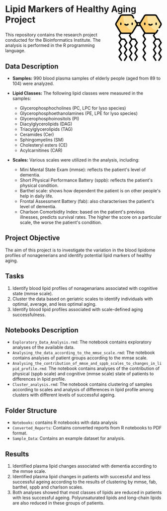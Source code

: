 # Lipid Markers of Healthy Aging Project <a href=""><img src="img/fat.png" align="right" width="150" ></a>  <h3>

This repository contains the research project conducted for the Bioinformatics Institute.
The analysis is performed in the R programming language.

## Data Description
- **Samples:** 990 blood plasma samples of elderly people (aged from 89 to 104) were analyzed.
- **Lipid Classes:** The following lipid classes were measured in the samples:
  - Glycerophosphocholines (PC, LPC for lyso species)
  - Glycerophosphoethanolamines (PE, LPE for lyso species)
  - Glycerophosphoinositols (PI)
  - Diacylglycerolipids (DAG)
  - Triacylglycerolipids (TAG)
  - Ceramides (Cer)
  - Sphingomyelins (SM)
  - Cholesteryl esters (CE)
  - Acylcarnitines (CAR)

- **Scales:** Various scales were utilized in the analysis, including:
  - Mini Mental State Exam (mmse): reflects the patient's level of dementia.
  - Short Physical Performance Battery (sppb): reflects the patient's physical condition.
  - Barthel scale: shows how dependent the patient is on other people's help in daily life.
  - Frontal Assessment Battery (fab): also characterises the patient's level of dementia.
  - Charlson Comorbidity Index: based on the patient's previous illnesses, predicts survival rates.
  The higher the score on a particular scale, the worse the patient's condition.

## Project Objective
The aim of this project is to investigate the variation in the blood lipidome profiles of nonagenerians and identify potential lipid markers of healthy aging.

## Tasks
1. Identify blood lipid profiles of nonagenarians associated with cognitive state (mmse scale).
2. Cluster the data based on geriatric scales to identify individuals with optimal, average, and less optimal aging.
3. Identify blood lipid profiles associated with scale-defined aging successfulness.

## Notebooks Description
- `Exploratory_Data_Analysis.rmd`: The notebook contains exploratory analyses of the available data.
- `Analysing_the_data_according_to_the_mmse_scale.rmd`: The notebook contains analyses of patient groups according to the mmse scale.
- `Analysing_the_contribution_of_mmse_and_sppb_scales_to_changes_in_lipid_profile.rmd`: The notebook contains analyses of the contribution of physical (sppb scale) and cognitive (mmse scale) state of patients to differences in lipid profile.
- `Cluster_analysis.rmd`: The notebook contains clustering of samples according to scales and analysis of differences in lipid profile among clusters with different levels of successful ageing.

## Folder Structure
- `Notebooks`: contains R notebooks with data analysis
- `Converted_Reports`: Contains converted reports from R notebooks to PDF format.
- `Sample_Data`: Contains an example dataset for analysis.

## Results
1. Identified plasma lipid changes associated with dementia according to the mmse scale.
2. Identified plasma lipid changes in patients with successful and less successful ageing according to the results of clustering by mmse, fab, barthel, sppb and charlson scales.
3. Both analyses showed that most classes of lipids are reduced in patients with less successful ageing. Polyunsaturated lipids and long-chain lipids are also reduced in these groups of patients.



